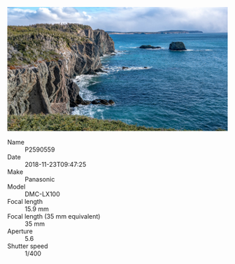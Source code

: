 [![P2590559](/photos/hd/P2590559.jpg)](/photos/full/P2590559.jpg?raw=true)

<dl>
  <dt>Name</dt>
  <dd>P2590559</dd>
  <dt>Date</dt>
  <dd>2018-11-23T09:47:25</dd>
  <dt>Make</dt>
  <dd>Panasonic</dd>
  <dt>Model</dt>
  <dd>DMC-LX100</dd>
  <dt>Focal length</dt>
  <dd>15.9 mm</dd>
  <dt>Focal length (35 mm equivalent)</dt>
  <dd>35 mm</dd>
  <dt>Aperture</dt>
  <dd>5.6</dd>
  <dt>Shutter speed</dt>
  <dd>1/400</dd>
</dl>
